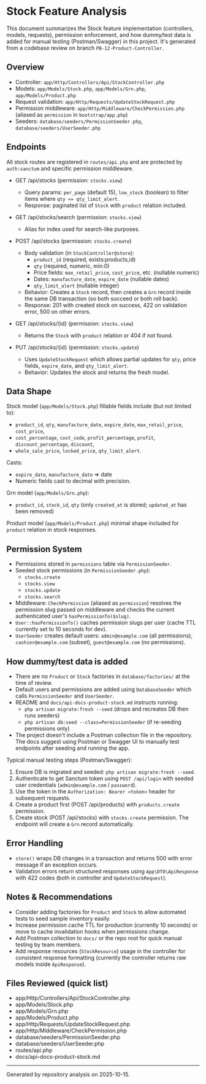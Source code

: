 # Stock Feature Analysis

This document summarizes the Stock feature implementation (controllers, models, requests), permission enforcement, and how dummy/test data is added for manual testing (Postman/Swagger) in this project. It's generated from a codebase review on branch `PB-12-Product-Controller`.

## Overview

- Controller: `app/Http/Controllers/Api/StockController.php`
- Models: `app/Models/Stock.php`, `app/Models/Grn.php`, `app/Models/Product.php`
- Request validation: `app/Http/Requests/UpdateStockRequest.php`
- Permission middleware: `app/Http/Middleware/CheckPermission.php` (aliased as `permission` in `bootstrap/app.php`)
- Seeders: `database/seeders/PermissionSeeder.php`, `database/seeders/UserSeeder.php`

## Endpoints

All stock routes are registered in `routes/api.php` and are protected by `auth:sanctum` and specific permission middleware.

- GET /api/stocks  (permission: `stocks.view`)
  - Query params: `per_page` (default 15), `low_stock` (boolean) to filter items where `qty <= qty_limit_alert`.
  - Response: paginated list of `Stock` with `product` relation included.

- GET /api/stocks/search  (permission: `stocks.view`)
  - Alias for index used for search-like purposes.

- POST /api/stocks  (permission: `stocks.create`)
  - Body validation (in `StockController@store`):
    - `product_id` (required, exists:products,id)
    - `qty` (required, numeric, min:0)
    - Price fields: `max_retail_price`, `cost_price`, etc. (nullable numeric)
    - Dates: `manufacture_date`, `expire_date` (nullable dates)
    - `qty_limit_alert` (nullable integer)
  - Behavior: Creates a `Stock` record, then creates a `Grn` record inside the same DB transaction (so both succeed or both roll back).
  - Response: 201 with created stock on success, 422 on validation error, 500 on other errors.

- GET /api/stocks/{id}  (permission: `stocks.view`)
  - Returns the `Stock` with `product` relation or 404 if not found.

- PUT /api/stocks/{id}  (permission: `stocks.update`)
  - Uses `UpdateStockRequest` which allows partial updates for `qty`, price fields, `expire_date`, and `qty_limit_alert`.
  - Behavior: Updates the stock and returns the fresh model.

## Data Shape

Stock model (`app/Models/Stock.php`) fillable fields include (but not limited to):
- `product_id`, `qty`, `manufacture_date`, `expire_date`, `max_retail_price`, `cost_price`,
- `cost_percentage`, `cost_code`, `profit_percentage`, `profit`, `discount_percentage`, `discount`,
- `whole_sale_price`, `locked_price`, `qty_limit_alert`.

Casts:
- `expire_date`, `manufacture_date` => date
- Numeric fields cast to decimal with precision.

Grn model (`app/Models/Grn.php`):
- `product_id`, `stock_id`, `qty` (only `created_at` is stored; `updated_at` has been removed)

Product model (`app/Models/Product.php`) minimal shape included for `product` relation in stock responses.

## Permission System

- Permissions stored in `permissions` table via `PermissionSeeder`.
- Seeded stock permissions (in `PermissionSeeder.php`):
  - `stocks.create`
  - `stocks.view`
  - `stocks.update`
  - `stocks.search`
- Middleware: `CheckPermission` (aliased as `permission`) resolves the permission slug passed on middleware and checks the current authenticated user's `hasPermissionTo($slug)`.
- `User::hasPermissionTo()` caches permission slugs per user (cache TTL currently set to 10 seconds for dev).
- `UserSeeder` creates default users: `admin@example.com` (all permissions), `cashier@example.com` (subset), `guest@example.com` (no permissions).

## How dummy/test data is added

- There are no `Product` or `Stock` factories in `database/factories/` at the time of review.
- Default users and permissions are added using `DatabaseSeeder` which calls `PermissionSeeder` and `UserSeeder`.
- README and `docs/api-docs-product-stock.md` instructs running:
  - `php artisan migrate:fresh --seed` (drops and recreates DB then runs seeders)
  - `php artisan db:seed --class=PermissionSeeder` (if re-seeding permissions only)
- The project doesn't include a Postman collection file in the repository. The docs suggest using Postman or Swagger UI to manually test endpoints after seeding and running the app.

Typical manual testing steps (Postman/Swagger):
1. Ensure DB is migrated and seeded: `php artisan migrate:fresh --seed`.
2. Authenticate to get Sanctum token using `POST /api/login` with seeded user credentials (`admin@example.com` / `password`).
3. Use the token in the `Authorization: Bearer <token>` header for subsequent requests.
4. Create a product first (POST /api/products) with `products.create` permission.
5. Create stock (POST /api/stocks) with `stocks.create` permission. The endpoint will create a `Grn` record automatically.

## Error Handling

- `store()` wraps DB changes in a transaction and returns 500 with error message if an exception occurs.
- Validation errors return structured responses using `App\DTO\ApiResponse` with 422 codes (both in controller and `UpdateStockRequest`).

## Notes & Recommendations

- Consider adding factories for `Product` and `Stock` to allow automated tests to seed sample inventory easily.
- Increase permission cache TTL for production (currently 10 seconds) or move to cache invalidation hooks when permissions change.
- Add Postman collection to `docs/` or the repo root for quick manual testing by team members.
- Add response resources (`StockResource`) usage in the controller for consistent response formatting (currently the controller returns raw models inside `ApiResponse`).

## Files Reviewed (quick list)
- app/Http/Controllers/Api/StockController.php
- app/Models/Stock.php
- app/Models/Grn.php
- app/Models/Product.php
- app/Http/Requests/UpdateStockRequest.php
- app/Http/Middleware/CheckPermission.php
- database/seeders/PermissionSeeder.php
- database/seeders/UserSeeder.php
- routes/api.php
- docs/api-docs-product-stock.md

---

Generated by repository analysis on 2025-10-15.
